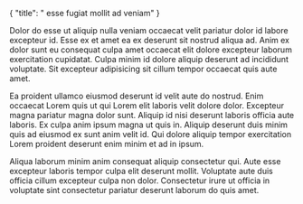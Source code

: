 {
  "title": " esse fugiat mollit ad veniam"
}

Dolor do esse ut aliquip nulla veniam occaecat velit pariatur dolor id labore excepteur id. Esse ex et amet ea ex deserunt sit nostrud aliqua ad. Anim ex dolor sunt eu consequat culpa amet occaecat elit dolore excepteur laborum exercitation cupidatat. Culpa minim id dolore aliquip deserunt ad incididunt voluptate. Sit excepteur adipisicing sit cillum tempor occaecat quis aute amet.

Ea proident ullamco eiusmod deserunt id velit aute do nostrud. Enim occaecat Lorem quis ut qui Lorem elit laboris velit dolore dolor. Excepteur magna pariatur magna dolor sunt. Aliquip id nisi deserunt laboris officia aute laboris. Ex culpa anim ipsum magna ut quis in. Aliquip deserunt duis minim quis ad eiusmod ex sunt anim velit id. Qui dolore aliquip tempor exercitation Lorem proident deserunt enim minim et ad in ipsum.

Aliqua laborum minim anim consequat aliquip consectetur qui. Aute esse excepteur laboris tempor culpa elit deserunt mollit. Voluptate aute duis officia cillum excepteur culpa non dolor. Consectetur irure ut officia in voluptate sint consectetur pariatur deserunt laborum do quis amet.